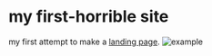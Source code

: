 # my first-horrible site
my first attempt to make a [landing page](https://dmitrycatdev.github.io/dmitrydevcat.github.io/).
![example](https://image.ibb.co/kQ71u6/image.png)
